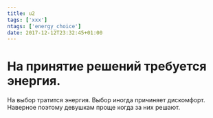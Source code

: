 ```yaml
---
title: u2
tags: ['xxx']
ntags: ['energy_choice']
date: 2017-12-12T23:32:45+01:00
---
```


# На принятие решений требуется энергия.

На выбор тратится энергия. Выбор иногда причиняет дискомфорт. Наверное поэтому
девушкам проще когда за них решают.
